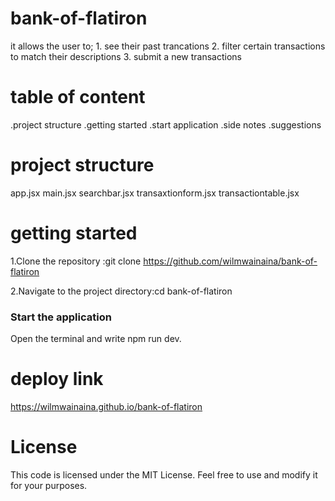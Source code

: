 # bank-of-flatiron
it allows the user to; 1. see their past trancations
                       2. filter certain transactions to match their descriptions
                       3. submit a new transactions
 # table of content
  .project structure
  .getting started
  .start application
  .side notes
  .suggestions

# project structure
app.jsx
main.jsx
searchbar.jsx
transaxtionform.jsx
transactiontable.jsx

# getting started
1.Clone the repository :git clone https://github.com/wilmwainaina/bank-of-flatiron

2.Navigate to the project directory:cd bank-of-flatiron

### Start the application
Open the terminal and write npm run dev.

# deploy link
https://wilmwainaina.github.io/bank-of-flatiron

# License
This code is licensed under the MIT License. Feel free to use and modify it for your purposes.
